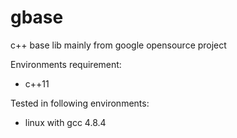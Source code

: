 # gbase
c++ base lib mainly from google opensource project

Environments requirement:
* c++11

Tested in following environments:
* linux with gcc 4.8.4
